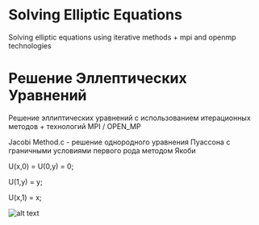 # Solving Elliptic Equations
  Solving elliptic equations using iterative methods + mpi and openmp technologies
# Решение Эллептических Уравнений
Решение эллиптических уравнений с использованием итерационных методов + технологий MPI / OPEN_MP

Jacobi Method.c - решение однородного уравнения Пуассона с граничными условиями первого рода методом Якоби

U(x,0) = U(0,y) = 0;

U(1,y) = y;

U(x,1) = x;


![alt text]()
